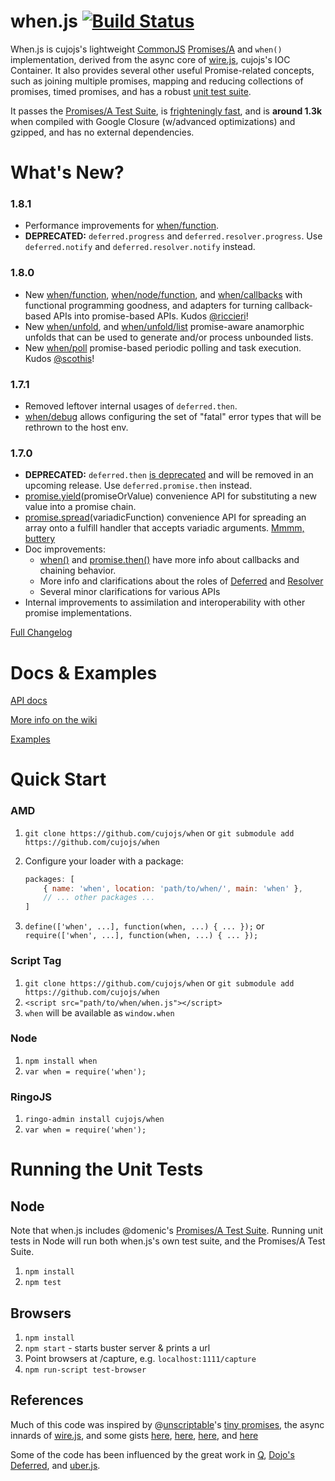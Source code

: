 # when.js [![Build Status](https://secure.travis-ci.org/cujojs/when.png)](http://travis-ci.org/cujojs/when)

When.js is cujojs's lightweight [CommonJS](http://wiki.commonjs.org/wiki/Promises) [Promises/A](http://wiki.commonjs.org/wiki/Promises/A) and `when()` implementation, derived from the async core of [wire.js](https://github.com/cujojs/wire), cujojs's IOC Container.  It also provides several other useful Promise-related concepts, such as joining multiple promises, mapping and reducing collections of promises, timed promises, and has a robust [unit test suite](#running-the-unit-tests).

It passes the [Promises/A Test Suite](https://github.com/domenic/promise-tests), is [frighteningly fast](https://github.com/cujojs/promise-perf-tests#test-results), and is **around 1.3k** when compiled with Google Closure (w/advanced optimizations) and gzipped, and has no external dependencies.

# What's New?

### 1.8.1

* Performance improvements for [when/function](docs/api.md#synchronous-functions).
* **DEPRECATED:** `deferred.progress` and `deferred.resolver.progress`. Use `deferred.notify` and `deferred.resolver.notify` instead.

### 1.8.0

* New [when/function](docs/api.md#synchronous-functions), [when/node/function](docs/api.md#node-style-asynchronous-functions), and [when/callbacks](docs/api.md#asynchronous-functions) with functional programming goodness, and adapters for turning callback-based APIs into promise-based APIs. Kudos [@riccieri](https://github.com/riccieri)!
* New [when/unfold](docs/api.md#whenunfold), and [when/unfold/list](docs/api.md#whenunfoldlist) promise-aware anamorphic unfolds that can be used to generate and/or process unbounded lists.
* New [when/poll](docs/api.md#whenpoll) promise-based periodic polling and task execution. Kudos [@scothis](https://github.com/scothis)!

### 1.7.1

* Removed leftover internal usages of `deferred.then`.
* [when/debug](https://github.com/cujojs/when/wiki/when-debug) allows configuring the set of "fatal" error types that will be rethrown to the host env.

### 1.7.0

* **DEPRECATED:** `deferred.then` [is deprecated](docs/api.md#deferred) and will be removed in an upcoming release.  Use `deferred.promise.then` instead.
* [promise.yield](docs/api.md#yield)(promiseOrValue) convenience API for substituting a new value into a promise chain.
* [promise.spread](docs/api.md#spread)(variadicFunction) convenience API for spreading an array onto a fulfill handler that accepts variadic arguments. [Mmmm, buttery](http://s.shld.net/is/image/Sears/033W048977110001_20100422100331516?hei=1600&wid=1600&op_sharpen=1&resMode=sharp&op_usm=0.9,0.5,0,0)
* Doc improvements:
	* [when()](docs/api.md#when) and [promise.then()](docs/api.md#main-promise-api) have more info about callbacks and chaining behavior.
	* More info and clarifications about the roles of [Deferred](docs/api.md#deferred) and [Resolver](docs/api.md#resolver)
	* Several minor clarifications for various APIs
* Internal improvements to assimilation and interoperability with other promise implementations.

[Full Changelog](CHANGES.md)

# Docs & Examples

[API docs](docs/api.md#api)

[More info on the wiki](https://github.com/cujojs/when/wiki)

[Examples](https://github.com/cujojs/when/wiki/Examples)

Quick Start
===========

### AMD

1. `git clone https://github.com/cujojs/when` or `git submodule add https://github.com/cujojs/when`
1. Configure your loader with a package:

	```javascript
	packages: [
		{ name: 'when', location: 'path/to/when/', main: 'when' },
		// ... other packages ...
	]
	```

1. `define(['when', ...], function(when, ...) { ... });` or `require(['when', ...], function(when, ...) { ... });`

### Script Tag

1. `git clone https://github.com/cujojs/when` or `git submodule add https://github.com/cujojs/when`
1. `<script src="path/to/when/when.js"></script>`
1. `when` will be available as `window.when`

### Node

1. `npm install when`
1. `var when = require('when');`

### RingoJS

1. `ringo-admin install cujojs/when`
1. `var when = require('when');`

# Running the Unit Tests

## Node

Note that when.js includes @domenic's [Promises/A Test Suite](https://github.com/domenic/promise-tests).  Running unit tests in Node will run both when.js's own test suite, and the Promises/A Test Suite.

1. `npm install`
1. `npm test`

## Browsers

1. `npm install`
1. `npm start` - starts buster server & prints a url
1. Point browsers at <buster server url>/capture, e.g. `localhost:1111/capture`
1. `npm run-script test-browser`

References
----------

Much of this code was inspired by @[unscriptable](https://github.com/unscriptable)'s [tiny promises](https://github.com/unscriptable/promises), the async innards of [wire.js](https://github.com/cujojs/wire), and some gists [here](https://gist.github.com/870729), [here](https://gist.github.com/892345), [here](https://gist.github.com/894356), and [here](https://gist.github.com/894360)

Some of the code has been influenced by the great work in [Q](https://github.com/kriskowal/q), [Dojo's Deferred](https://github.com/dojo/dojo), and [uber.js](https://github.com/phiggins42/uber.js).

